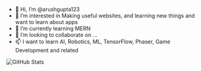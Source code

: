 - 👋 Hi, I’m @arushgupta123
- 👀 I’m interested in Making useful websites, and learning new things and want to learn about apps
- 🌱 I’m currently learning MERN
- 💞️ I’m looking to collaborate on ...
- 📫 I want to learn AI, Robotics, ML, TensorFlow, Phaser, Game Development and related

<!---
arushgupta123/arushgupta123 is a ✨ special ✨ repository because its `README.md` (this file) appears on your GitHub profile.
You can click the Preview link to take a look at your changes.
--->

![GitHub Stats](https://github-readme-stats.vercel.app/api?username=arushgupta123&theme=radical)


